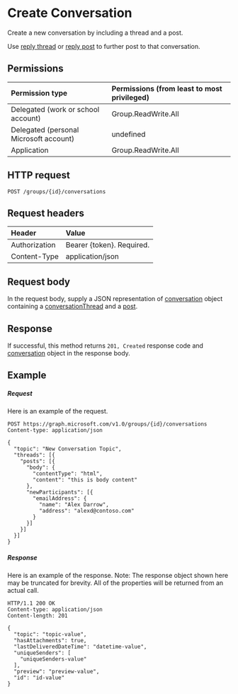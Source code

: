 # Create Conversation

Create a new conversation by including a thread and a post. 

Use [reply thread](conversationthread_reply.md) or [reply post](post_reply.md) to further post to that conversation.
## Permissions
|Permission type      | Permissions (from least to most privileged)              | 
|:--------------------|:---------------------------------------------------------| 
|Delegated (work or school account) | Group.ReadWrite.All    | 
|Delegated (personal Microsoft account) | undefined    | 
|Application | Group.ReadWrite.All | 

## HTTP request
<!-- { "blockType": "ignored" } -->
```http
POST /groups/{id}/conversations
```
## Request headers
| Header       | Value |
|:---------------|:--------|
| Authorization  | Bearer {token}. Required.  |
| Content-Type  | application/json  |

## Request body
In the request body, supply a JSON representation of [conversation](../resources/conversation.md) object containing a [conversationThread](../resources/conversationThread.md) and a [post](../resources/post.md).


## Response
If successful, this method returns `201, Created` response code and [conversation](../resources/conversation.md) object in the response body.

## Example
##### Request
Here is an example of the request.
<!-- {
  "blockType": "request",
  "name": "create_conversation_from_group"
}-->
```http
POST https://graph.microsoft.com/v1.0/groups/{id}/conversations
Content-type: application/json

{
  "topic": "New Conversation Topic",
  "threads": [{
    "posts": [{
      "body": {
        "contentType": "html",
        "content": "this is body content"
      },
      "newParticipants": [{
        "emailAddress": {
          "name": "Alex Darrow",
          "address": "alexd@contoso.com"
        }
      }]
    }]
  }]
}
```
##### Response
Here is an example of the response. Note: The response object shown here may be truncated for brevity. All of the properties will be returned from an actual call.
<!-- {
  "blockType": "response",
  "truncated": true,
  "@odata.type": "microsoft.graph.conversation"
} -->
```http
HTTP/1.1 200 OK
Content-type: application/json
Content-length: 201

{
  "topic": "topic-value",
  "hasAttachments": true,
  "lastDeliveredDateTime": "datetime-value",
  "uniqueSenders": [
    "uniqueSenders-value"
  ],
  "preview": "preview-value",
  "id": "id-value"
}
```

<!-- uuid: 8fcb5dbc-d5aa-4681-8e31-b001d5168d79
2015-10-25 14:57:30 UTC -->
<!-- {
  "type": "#page.annotation",
  "description": "Create Conversation",
  "keywords": "",
  "section": "documentation",
  "tocPath": ""
}-->
